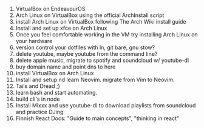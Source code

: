 1. VirtualBox on EndeavourOS
2. Arch Linux on VirtualBox using the official ArchInstall script
3. install Arch Linux on VirtualBox following The Arch Wiki install guide
4. Install and set up xfce on Arch Linux
5. Once you feel comfortable working in the VM try installing Arch Linux on your hardware
6. version control your dotfiles with ln, git bare, gnu stow?
7. delete youtube, maybe youtube from the command line?
8. delete apple music, migrate to spotify and soundcloud w/ youtube-dl
9. buy domain name and point dns to here
10. install VirtualBox on Arch Linux
11. Install and setup nd learn Neovim. migrate from Vim to Neovim.
12. Tails and Dread ;)
13. learn bash and start automating.
14. build cli's in node
15. Install Mixxx and use youtube-dl to download playlists from soundcloud and practice DJing
16. Finnish React Docs: "Guide to main concepts", "thinking in react"
